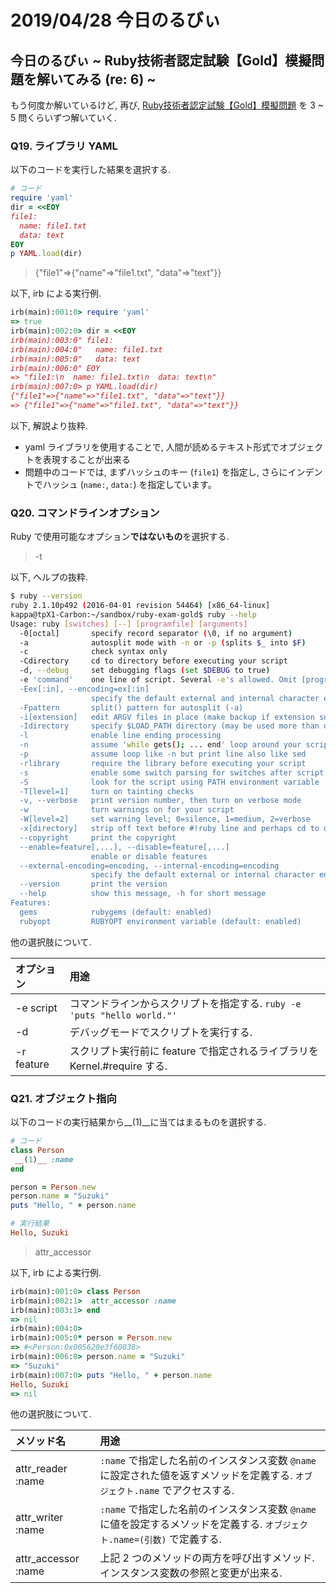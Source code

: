 # 2019/04/28 今日のるびぃ

## 今日のるびぃ ~ Ruby技術者認定試験【Gold】模擬問題を解いてみる (re: 6) ~

もう何度か解いているけど, 再び, [Ruby技術者認定試験【Gold】模擬問題](https://www.school.ctc-g.co.jp/ruby/training_ruby_gold_01_10.html) を 3 ~ 5 問くらいずつ解いていく.

### Q19. ライブラリ YAML

以下のコードを実行した結果を選択する.

```ruby
# コード
require 'yaml'
dir = <<EOY
file1:
  name: file1.txt
  data: text
EOY
p YAML.load(dir)
```

> {"file1"=>{"name"=>"file1.txt", "data"=>"text"}}

以下, irb による実行例.

```ruby
irb(main):001:0> require 'yaml'
=> true
irb(main):002:0> dir = <<EOY
irb(main):003:0" file1:
irb(main):004:0"   name: file1.txt
irb(main):005:0"   data: text
irb(main):006:0" EOY
=> "file1:\n  name: file1.txt\n  data: text\n"
irb(main):007:0> p YAML.load(dir)
{"file1"=>{"name"=>"file1.txt", "data"=>"text"}}
=> {"file1"=>{"name"=>"file1.txt", "data"=>"text"}}
```

以下, 解説より抜粋.

* yaml ライブラリを使用することで, 人間が読めるテキスト形式でオブジェクトを表現することが出来る
* 問題中のコードでは, まずハッシュのキー (`file1`) を指定し, さらにインデントでハッシュ (`name:`, `data:`) を指定しています。

### Q20. コマンドラインオプション

Ruby で使用可能なオプション**ではないもの**を選択する.

> -t

以下, ヘルプの抜粋.

```sh
$ ruby --version
ruby 2.1.10p492 (2016-04-01 revision 54464) [x86_64-linux]
kappa@tpX1-Carbon:~/sandbox/ruby-exam-gold$ ruby --help
Usage: ruby [switches] [--] [programfile] [arguments]
  -0[octal]       specify record separator (\0, if no argument)
  -a              autosplit mode with -n or -p (splits $_ into $F)
  -c              check syntax only
  -Cdirectory     cd to directory before executing your script
  -d, --debug     set debugging flags (set $DEBUG to true)
  -e 'command'    one line of script. Several -e's allowed. Omit [programfile]
  -Eex[:in], --encoding=ex[:in]
                  specify the default external and internal character encodings
  -Fpattern       split() pattern for autosplit (-a)
  -i[extension]   edit ARGV files in place (make backup if extension supplied)
  -Idirectory     specify $LOAD_PATH directory (may be used more than once)
  -l              enable line ending processing
  -n              assume 'while gets(); ... end' loop around your script
  -p              assume loop like -n but print line also like sed
  -rlibrary       require the library before executing your script
  -s              enable some switch parsing for switches after script name
  -S              look for the script using PATH environment variable
  -T[level=1]     turn on tainting checks
  -v, --verbose   print version number, then turn on verbose mode
  -w              turn warnings on for your script
  -W[level=2]     set warning level; 0=silence, 1=medium, 2=verbose
  -x[directory]   strip off text before #!ruby line and perhaps cd to directory
  --copyright     print the copyright
  --enable=feature[,...], --disable=feature[,...]
                  enable or disable features
  --external-encoding=encoding, --internal-encoding=encoding
                  specify the default external or internal character encoding
  --version       print the version
  --help          show this message, -h for short message
Features:
  gems            rubygems (default: enabled)
  rubyopt         RUBYOPT environment variable (default: enabled)
```

他の選択肢について.

| **オプション** | **用途** |
|:---|:---|
| -e script | コマンドラインからスクリプトを指定する. `ruby -e 'puts "hello world."'` |
| -d | デバッグモードでスクリプトを実行する. |
| -r feature | スクリプト実行前に feature で指定されるライブラリを Kernel.#require する. |

### Q21. オブジェクト指向

以下のコードの実行結果から\_\_(1)\_\_に当てはまるものを選択する.

```ruby
# コード
class Person
 __(1)__ :name
end

person = Person.new
person.name = "Suzuki"
puts "Hello, " + person.name

# 実行結果
Hello, Suzuki
```

> attr_accessor

以下, irb による実行例.

```ruby
irb(main):001:0> class Person
irb(main):002:1>  attr_accessor :name
irb(main):003:1> end
=> nil
irb(main):004:0> 
irb(main):005:0* person = Person.new
=> #<Person:0x005620e3f60838>
irb(main):006:0> person.name = "Suzuki"
=> "Suzuki"
irb(main):007:0> puts "Hello, " + person.name
Hello, Suzuki
=> nil
```

他の選択肢について.

| **メソッド名** | **用途** |
|:---|:---|
| attr_reader :name | `:name` で指定した名前のインスタンス変数 `@name` に設定された値を返すメソッドを定義する. `オブジェクト.name` でアクセスする. |
| attr_writer :name | `:name` で指定した名前のインスタンス変数 `@name` に値を設定するメソッドを定義する. `オブジェクト.name=(引数)` で定義する. |
| attr_accessor :name | 上記 2 つのメソッドの両方を呼び出すメソッド. インスタンス変数の参照と変更が出来る. |

